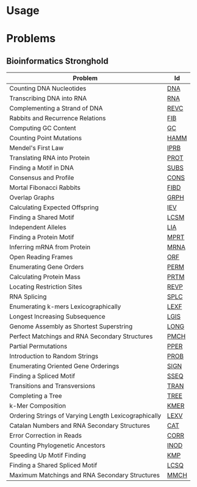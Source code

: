 # Usage



# Problems

## Bioinformatics Stronghold

| Problem                                              | Id                      |
| ---------------------------------------------------- | ----------------------- |
| Counting DNA Nucleotides                             | [DNA](./DNA/DNA.png)    |
| Transcribing DNA into RNA                            | [RNA](./RNA/RNA.png)    |
| Complementing a Strand of DNA                        | [REVC](./REVC/REVC.png) |
| Rabbits and Recurrence Relations                     | [FIB](./FIB/FIB.png)    |
| Computing GC Content                                 | [GC](./GC/GC.png)       |
| Counting Point Mutations                             | [HAMM](./HAMM/HAMM.png) |
| Mendel's First Law                                   | [IPRB](./IPRB/IPRB.png) |
| Translating RNA into Protein                         | [PROT](./PROT/PROT.png) |
| Finding a Motif in DNA                               | [SUBS](./SUBS/SUBS.png) |
| Consensus and Profile                                | [CONS](./CONS/CONS.png) |
| Mortal Fibonacci Rabbits                             | [FIBD](./FIBD/FIBD.png) |
| Overlap Graphs                                       | [GRPH](./GRPH/GRPH.png) |
| Calculating Expected Offspring                       | [IEV](./IEV/IEV.png)    |
| Finding a Shared Motif                               | [LCSM](./LCSM/LCSM.png) |
| Independent Alleles                                  | [LIA](./LIA/LIA.png)    |
| Finding a Protein Motif                              | [MPRT](./MPRT/MPRT.png) |
| Inferring mRNA from Protein                          | [MRNA](./MRNA/MRNA.png) |
| Open Reading Frames                                  | [ORF](./ORF/ORF.png)    |
| Enumerating Gene Orders                              | [PERM](./PERM/PERM.png) |
| Calculating Protein Mass                             | [PRTM](./PRTM/PRTM.png) |
| Locating Restriction Sites                           | [REVP](./REVP/REVP.png) |
| RNA Splicing                                         | [SPLC](./SPLC/SPLC.png) |
| Enumerating k-mers Lexicographically                 | [LEXF](./LEXF/LEXF.png) |
| Longest Increasing Subsequence                       | [LGIS](./LGIS/LGIS.png) |
| Genome Assembly as Shortest Superstring              | [LONG](./LONG/LONG.png) |
| Perfect Matchings and RNA Secondary Structures       | [PMCH](./PMCH/PMCH.png) |
| Partial Permutations                                 | [PPER](./PPER/PPER.png) |
| Introduction to Random Strings                       | [PROB](./PROB/PROB.png) |
| Enumerating Oriented Gene Orderings                  | [SIGN](./SIGN/SIGN.png) |
| Finding a Spliced Motif                              | [SSEQ](./SSEQ/SSEQ.png) |
| Transitions and Transversions                        | [TRAN](./TRAN/TRAN.png) |
| Completing a Tree                                    | [TREE](./TREE/TREE.png) |
| k-Mer Composition                                    | [KMER](./KMER/KMER.png) |
| Ordering Strings of Varying Length Lexicographically | [LEXV](./LEXV/LEXV.png) |
| Catalan Numbers and RNA Secondary Structures         | [CAT](./CAT/CAT.png)    |
| Error Correction in Reads                            | [CORR](./CORR/CORR.png) |
| Counting Phylogenetic Ancestors                      | [INOD](./INOD/INOD.png) |
| Speeding Up Motif Finding                            | [KMP](./KMP/KMP.png)    |
| Finding a Shared Spliced Motif                       | [LCSQ](./LCSQ/LCSQ.png) |
| Maximum Matchings and RNA Secondary Structures       | [MMCH](./MMCH/MMCH.png) |

